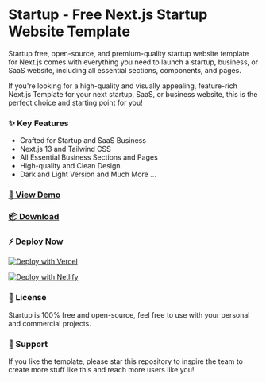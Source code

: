 # Startup - Free Next.js Startup Website Template

Startup free, open-source, and premium-quality startup website template for Next.js comes with everything you need to launch a startup, business, or SaaS website, including all essential sections, components, and pages.

If you're looking for a high-quality and visually appealing, feature-rich Next.js Template for your next startup, SaaS, or business website, this is the perfect choice and starting point for you!

### ✨ Key Features
- Crafted for Startup and SaaS Business
- Next.js 13 and Tailwind CSS
- All Essential Business Sections and Pages
- High-quality and Clean Design
- Dark and Light Version
and Much More ...

### [🚀 View Demo](https://startup.nextjstemplates.com/)

### [📦 Download](https://github.com/Sijon20/Free-StartUP-Next.JS-Template/archive/refs/heads/main.zip)

### ⚡ Deploy Now

[![Deploy with Vercel](https://vercel.com/button)](https://vercel.com/new/clone?repository-url=https://github.com/Sijon20/Free-StartUP-Next.JS-Template)

[![Deploy with Netlify](https://www.netlify.com/img/deploy/button.svg)](https://app.netlify.com/start/deploy?repository=https://github.com/Sijon20/Free-StartUP-Next.JS-Template)


### 📄 License
Startup is 100% free and open-source, feel free to use with your personal and commercial projects.

### 💜 Support
If you like the template, please star this repository to inspire the team to create more stuff like this and reach more users like you!
